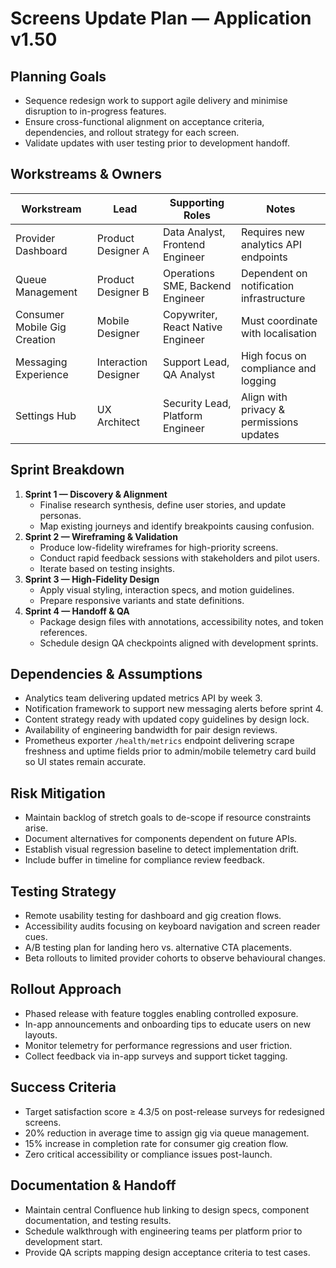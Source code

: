 # Screens Update Plan — Application v1.50

## Planning Goals
- Sequence redesign work to support agile delivery and minimise disruption to in-progress features.
- Ensure cross-functional alignment on acceptance criteria, dependencies, and rollout strategy for each screen.
- Validate updates with user testing prior to development handoff.

## Workstreams & Owners
| Workstream | Lead | Supporting Roles | Notes |
|------------|------|------------------|-------|
| Provider Dashboard | Product Designer A | Data Analyst, Frontend Engineer | Requires new analytics API endpoints |
| Queue Management | Product Designer B | Operations SME, Backend Engineer | Dependent on notification infrastructure |
| Consumer Mobile Gig Creation | Mobile Designer | Copywriter, React Native Engineer | Must coordinate with localisation |
| Messaging Experience | Interaction Designer | Support Lead, QA Analyst | High focus on compliance and logging |
| Settings Hub | UX Architect | Security Lead, Platform Engineer | Align with privacy & permissions updates |

## Sprint Breakdown
1. **Sprint 1 — Discovery & Alignment**
   - Finalise research synthesis, define user stories, and update personas.
   - Map existing journeys and identify breakpoints causing confusion.
2. **Sprint 2 — Wireframing & Validation**
   - Produce low-fidelity wireframes for high-priority screens.
   - Conduct rapid feedback sessions with stakeholders and pilot users.
   - Iterate based on testing insights.
3. **Sprint 3 — High-Fidelity Design**
   - Apply visual styling, interaction specs, and motion guidelines.
   - Prepare responsive variants and state definitions.
4. **Sprint 4 — Handoff & QA**
   - Package design files with annotations, accessibility notes, and token references.
   - Schedule design QA checkpoints aligned with development sprints.

## Dependencies & Assumptions
- Analytics team delivering updated metrics API by week 3.
- Notification framework to support new messaging alerts before sprint 4.
- Content strategy ready with updated copy guidelines by design lock.
- Availability of engineering bandwidth for pair design reviews.
- Prometheus exporter `/health/metrics` endpoint delivering scrape freshness and uptime fields prior to admin/mobile telemetry card build so UI states remain accurate.

## Risk Mitigation
- Maintain backlog of stretch goals to de-scope if resource constraints arise.
- Document alternatives for components dependent on future APIs.
- Establish visual regression baseline to detect implementation drift.
- Include buffer in timeline for compliance review feedback.

## Testing Strategy
- Remote usability testing for dashboard and gig creation flows.
- Accessibility audits focusing on keyboard navigation and screen reader cues.
- A/B testing plan for landing hero vs. alternative CTA placements.
- Beta rollouts to limited provider cohorts to observe behavioural changes.

## Rollout Approach
- Phased release with feature toggles enabling controlled exposure.
- In-app announcements and onboarding tips to educate users on new layouts.
- Monitor telemetry for performance regressions and user friction.
- Collect feedback via in-app surveys and support ticket tagging.

## Success Criteria
- Target satisfaction score ≥ 4.3/5 on post-release surveys for redesigned screens.
- 20% reduction in average time to assign gig via queue management.
- 15% increase in completion rate for consumer gig creation flow.
- Zero critical accessibility or compliance issues post-launch.

## Documentation & Handoff
- Maintain central Confluence hub linking to design specs, component documentation, and testing results.
- Schedule walkthrough with engineering teams per platform prior to development start.
- Provide QA scripts mapping design acceptance criteria to test cases.

